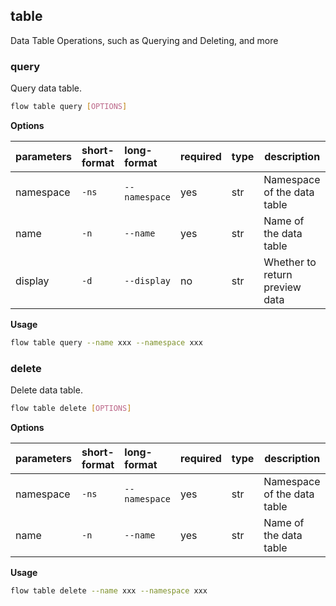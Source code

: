 ## table
Data Table Operations, such as Querying and Deleting, and more
### query
Query data table.
```bash
flow table query [OPTIONS]
```
**Options**

| parameters | short-format | long-format | required | type | description |
| :-------- |:-----|:-------------| :--- | :----- |------|
| namespace | `-ns` | `--namespace` | yes | str | Namespace of the data table |
| name | `-n` | `--name` | yes | str | Name of the data table |
| display | `-d` | `--display` | no | str | Whether to return preview data |

**Usage**
```bash
flow table query --name xxx --namespace xxx
```

### delete
Delete data table.
```bash
flow table delete [OPTIONS]
```
**Options**

| parameters | short-format | long-format | required | type | description |
| :-------- |:-----|:-------------| :--- | :----- |------|
| namespace | `-ns` | `--namespace` | yes | str | Namespace of the data table |
| name | `-n` | `--name` | yes | str | Name of the data table |

**Usage**
```bash
flow table delete --name xxx --namespace xxx
```

